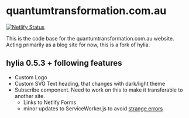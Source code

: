 # quantumtransformation.com.au

[![Netlify Status](https://api.netlify.com/api/v1/badges/fa4d2e43-c49b-4340-86e2-c4b75682cac2/deploy-status)](https://app.netlify.com/sites/flexion/deploys)

This is the code base for the quantumtransformation.com.au website. Acting primarily as a blog site for now, this is a fork of hylia. 

## hylia 0.5.3 + following features
- Custom Logo
- Custom SVG Text heading, that changes with dark/light theme
- Subscribe component. Need to work on this to make it transferable to another site.
  - Links to Netlify Forms
  - minor updates to ServiceWorker.js to avoid [strange errors](https://community.netlify.com/t/form-submission-working-but-action-path-is-not-working/9902/7)


